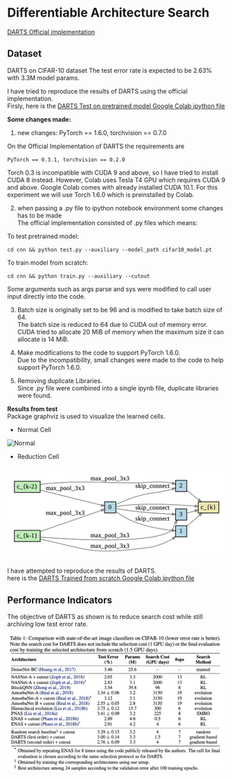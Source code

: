 # Differentiable Architecture Search  
[DARTS Official implementation](https://github.com/quark0/darts)  
## Dataset 
DARTS on CIFAR-10 dataset 
The test error rate is expected to be 2.63% with 3.3M model params.  

I have tried to reproduce the results of DARTS using the official implementation.  
Firsly, here is the [DARTS Test on pretrained model Google Colab ipython file](https://colab.research.google.com/drive/1pfZsDQRcqXUEI4XIz_zLpG5bJqpmohxL?usp=sharing)  

**Some changes made:**  
1. new changes: PyTorch == 1.6.0, torchvision == 0.7.0  

On the Official Implementation of DARTS the requirements are 
    
    PyTorch == 0.3.1, torchvision == 0.2.0  

Torch 0.3 is incompatible with CUDA 9 and above, so I have tried to install CUDA 8 instead. However, Colab uses Tesla T4 GPU which requires CUDA 9 and above. Google Colab comes with already installed CUDA 10.1. For this experiment we will use Torch 1.6.0 which is preinstalled by Colab.  

2. when passing a .py file to ipython notebook environment some changes has to be made  
The official implementation consisted of .py files which means:  

To test pretrained model:  

    cd cnn && python test.py --auxiliary --model_path cifar10_model.pt
    
To train model from scratch:  

    cd cnn && python train.py --auxiliary --cutout
    
Some arguments such as args parse and sys were modified to call user input directly into the code.  

3. Batch size is originally set to be 96 and is modified to take batch size of 64.  
The batch size is reduced to 64 due to CUDA out of memory error. CUDA tried to allocate 20 MiB of memory when the maximum size it can allocate is 14 MiB.  

4. Make modifications to the code to support PyTorch 1.6.0.  
Due to the incompatibility, small changes were made to the code to help support PyTorch 1.6.0.  

5. Removing duplicate Libraries.  
Since .py file were combined into a single ipynb file, duplicate libraries were found.  

**Results from test**  
Package graphviz is used to visualize the learned cells.  
* Normal Cell  

![Normal](../assets/stage-2/normal-darts.png)  

* Reduction Cell  

![Reduction](../assets/stage-2/reduction.png)  

I have attempted to reproduce the results of DARTS.  
here is the [DARTS Trained from scratch Google Colab ipython file](https://colab.research.google.com/drive/1B1WKhYY8_H6gDdP9dTeZWKm8NuV9fiz2?usp=sharing)  

## Performance Indicators
The objective of DARTS as shown is to reduce search cost while still archiving low test error rate.  

![Performance](../assets/stage-2/Performance-DARTS-CIFAR-10.png)  



